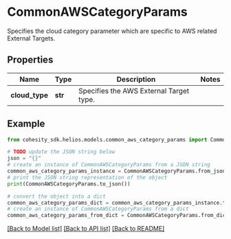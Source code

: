 # CommonAWSCategoryParams

Specifies the cloud category parameter which are specific to AWS related External Targets.

## Properties

Name | Type | Description | Notes
------------ | ------------- | ------------- | -------------
**cloud_type** | **str** | Specifies the AWS External Target type. | 

## Example

```python
from cohesity_sdk.helios.models.common_aws_category_params import CommonAWSCategoryParams

# TODO update the JSON string below
json = "{}"
# create an instance of CommonAWSCategoryParams from a JSON string
common_aws_category_params_instance = CommonAWSCategoryParams.from_json(json)
# print the JSON string representation of the object
print(CommonAWSCategoryParams.to_json())

# convert the object into a dict
common_aws_category_params_dict = common_aws_category_params_instance.to_dict()
# create an instance of CommonAWSCategoryParams from a dict
common_aws_category_params_from_dict = CommonAWSCategoryParams.from_dict(common_aws_category_params_dict)
```
[[Back to Model list]](../README.md#documentation-for-models) [[Back to API list]](../README.md#documentation-for-api-endpoints) [[Back to README]](../README.md)


